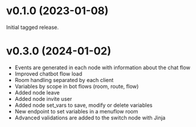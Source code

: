 # v0.1.0 (2023-01-08)

Initial tagged release.

# v0.3.0 (2024-01-02)

- Events are generated in each node with information about the chat flow
- Improved chatbot flow load
- Room handling separated by each client
- Variables by scope in bot flows (room, route, flow)
- Added node leave
- Added node invite user
- Added node set_vars to save, modify or delete variables
- New endpoint to set variables in a menuflow room
- Advanced validations are added to the switch node with Jinja
